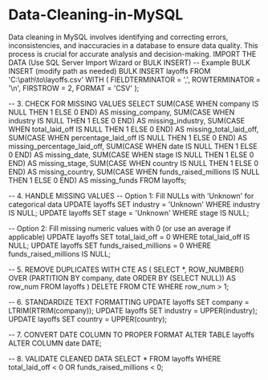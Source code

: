 # Data-Cleaning-in-MySQL
Data cleaning in MySQL involves identifying and correcting errors, inconsistencies, and inaccuracies in a database to ensure data quality. This process is crucial for accurate analysis and decision-making.
IMPORT THE DATA (Use SQL Server Import Wizard or BULK INSERT)
-- Example BULK INSERT (modify path as needed)
BULK INSERT layoffs
FROM 'C:\path\to\layoffs.csv'
WITH (
    FIELDTERMINATOR = ',',
    ROWTERMINATOR = '\n',
    FIRSTROW = 2,
    FORMAT = 'CSV'
);

-- 3. CHECK FOR MISSING VALUES
SELECT 
    SUM(CASE WHEN company IS NULL THEN 1 ELSE 0 END) AS missing_company,
    SUM(CASE WHEN industry IS NULL THEN 1 ELSE 0 END) AS missing_industry,
    SUM(CASE WHEN total_laid_off IS NULL THEN 1 ELSE 0 END) AS missing_total_laid_off,
    SUM(CASE WHEN percentage_laid_off IS NULL THEN 1 ELSE 0 END) AS missing_percentage_laid_off,
    SUM(CASE WHEN date IS NULL THEN 1 ELSE 0 END) AS missing_date,
    SUM(CASE WHEN stage IS NULL THEN 1 ELSE 0 END) AS missing_stage,
    SUM(CASE WHEN country IS NULL THEN 1 ELSE 0 END) AS missing_country,
    SUM(CASE WHEN funds_raised_millions IS NULL THEN 1 ELSE 0 END) AS missing_funds
FROM layoffs;

-- 4. HANDLE MISSING VALUES
-- Option 1: Fill NULLs with 'Unknown' for categorical data
UPDATE layoffs SET industry = 'Unknown' WHERE industry IS NULL;
UPDATE layoffs SET stage = 'Unknown' WHERE stage IS NULL;

-- Option 2: Fill missing numeric values with 0 (or use an average if applicable)
UPDATE layoffs SET total_laid_off = 0 WHERE total_laid_off IS NULL;
UPDATE layoffs SET funds_raised_millions = 0 WHERE funds_raised_millions IS NULL;

-- 5. REMOVE DUPLICATES
WITH CTE AS (
    SELECT *, ROW_NUMBER() OVER (PARTITION BY company, date ORDER BY (SELECT NULL)) AS row_num
    FROM layoffs
)
DELETE FROM CTE WHERE row_num > 1;

-- 6. STANDARDIZE TEXT FORMATTING
UPDATE layoffs SET company = LTRIM(RTRIM(company));
UPDATE layoffs SET industry = UPPER(industry);
UPDATE layoffs SET country = UPPER(country);

-- 7. CONVERT DATE COLUMN TO PROPER FORMAT
ALTER TABLE layoffs ALTER COLUMN date DATE;

-- 8. VALIDATE CLEANED DATA
SELECT * FROM layoffs WHERE total_laid_off < 0 OR funds_raised_millions < 0;
